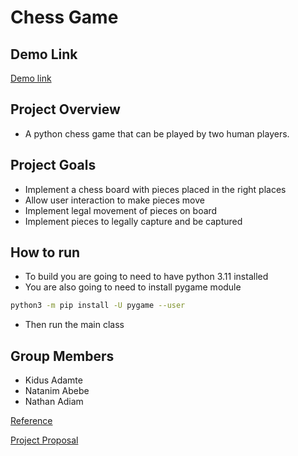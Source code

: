 # Chess Game 

## Demo Link 
[Demo link](https://youtu.be/sqWTnI98zkI)

## Project Overview
- A python chess game that can be played by two human players.

## Project Goals 
- Implement a chess board with pieces placed in the right places
- Allow user interaction to make pieces move
- Implement legal movement of pieces on board
- Implement pieces to legally capture and be captured

## How to run
- To build you are going to need to have python 3.11 installed
- You are also going to need to install pygame module
```bash
python3 -m pip install -U pygame --user
```
- Then run the main class 

## Group Members
- Kidus Adamte
- Natanim Abebe
- Nathan Adiam

[Reference](https://www.thepythoncode.com/article/make-a-chess-game-using-pygame-in-python)

[Project Proposal](https://github.com/K-Dawg101/CIS-1051-Project-Ideas/blob/main/proposal.md)
